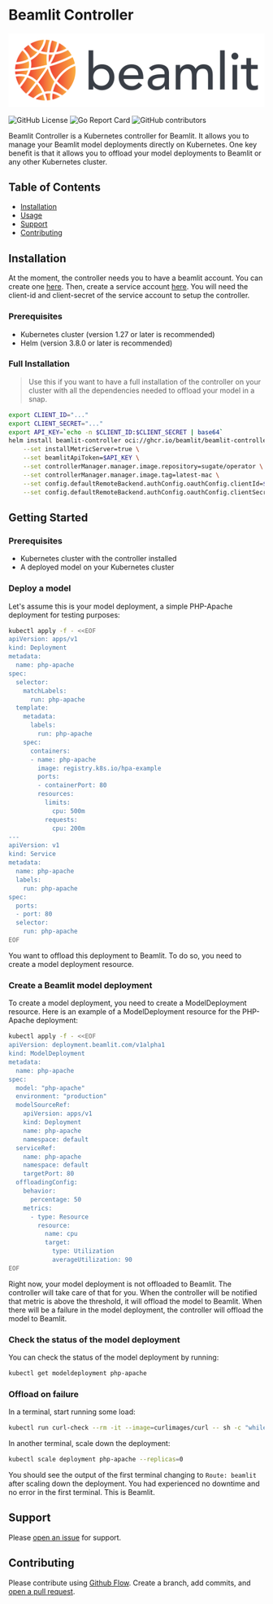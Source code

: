 # Beamlit Controller

<p align="center">
  <img src="./docs/assets/beamlit-logo.png" alt="Beamlit Controller"/>
</p>

![GitHub License](https://img.shields.io/github/license/beamlit/beamlit-controller)
![Go Report Card](https://goreportcard.com/badge/github.com/beamlit/beamlit-controller)
![GitHub contributors](https://img.shields.io/github/contributors/beamlit/beamlit-controller)

Beamlit Controller is a Kubernetes controller for Beamlit. It allows you to manage your Beamlit model deployments directly on Kubernetes.
One key benefit is that it allows you to offload your model deployments to Beamlit or any other Kubernetes cluster.

## Table of Contents

- [Installation](#installation)
- [Usage](#usage)
- [Support](#support)
- [Contributing](#contributing)

## Installation

At the moment, the controller needs you to have a beamlit account. You can create one [here](https://beamlit.com/). Then,
create a service account [here](https://app.beamlit.dev/mjoffre/workspace/settings/service-accounts).
You will need the client-id and client-secret of the service account to setup the controller.

### Prerequisites

- Kubernetes cluster (version 1.27 or later is recommended)
- Helm (version 3.8.0 or later is recommended)

### Full Installation

> Use this if you want to have a full installation of the controller on your cluster with all the dependencies needed to offload your model in a snap.

```sh
export CLIENT_ID="..."
export CLIENT_SECRET="..."
export API_KEY=`echo -n $CLIENT_ID:$CLIENT_SECRET | base64`
helm install beamlit-controller oci://ghcr.io/beamlit/beamlit-controller-chart \
    --set installMetricServer=true \
    --set beamlitApiToken=$API_KEY \
    --set controllerManager.manager.image.repository=sugate/operator \
    --set controllerManager.manager.image.tag=latest-mac \
    --set config.defaultRemoteBackend.authConfig.oauthConfig.clientId=$CLIENT_ID \
    --set config.defaultRemoteBackend.authConfig.oauthConfig.clientSecret=$CLIENT_SECRET
```

## Getting Started

### Prerequisites

- Kubernetes cluster with the controller installed
- A deployed model on your Kubernetes cluster

### Deploy a model

Let's assume this is your model deployment, a simple PHP-Apache deployment for testing purposes:
```bash
kubectl apply -f - <<EOF
apiVersion: apps/v1
kind: Deployment
metadata:
  name: php-apache
spec:
  selector:
    matchLabels:
      run: php-apache
  template:
    metadata:
      labels:
        run: php-apache
    spec:
      containers:
      - name: php-apache
        image: registry.k8s.io/hpa-example
        ports:
        - containerPort: 80
        resources:
          limits:
            cpu: 500m
          requests:
            cpu: 200m
---
apiVersion: v1
kind: Service
metadata:
  name: php-apache
  labels:
    run: php-apache
spec:
  ports:
  - port: 80
  selector:
    run: php-apache
EOF
```
You want to offload this deployment to Beamlit. To do so, you need to create a model deployment resource.

### Create a Beamlit model deployment

To create a model deployment, you need to create a ModelDeployment resource. Here is an example of a ModelDeployment resource for the PHP-Apache deployment:
```bash
kubectl apply -f - <<EOF
apiVersion: deployment.beamlit.com/v1alpha1
kind: ModelDeployment
metadata:
  name: php-apache
spec:
  model: "php-apache"
  environment: "production"
  modelSourceRef:
    apiVersion: apps/v1
    kind: Deployment
    name: php-apache
    namespace: default
  serviceRef:
    name: php-apache
    namespace: default
    targetPort: 80
  offloadingConfig:
    behavior:
      percentage: 50
    metrics:
      - type: Resource
        resource:
          name: cpu
          target:
            type: Utilization
            averageUtilization: 90
EOF
```
Right now, your model deployment is not offloaded to Beamlit. The controller will take care of that for you.
When the controller will be notified that metric is above the threshold, it will offload the model to Beamlit.
When there will be a failure in the model deployment, the controller will offload the model to Beamlit.

### Check the status of the model deployment

You can check the status of the model deployment by running:
```bash
kubectl get modeldeployment php-apache
```

### Offload on failure

In a terminal, start running some load:
```bash
kubectl run curl-check --rm -it --image=curlimages/curl -- sh -c "while true; do response=\$(curl -D - http://php-apache); echo \"\$response\"; echo \$response | grep -q 'Cf-Ray' && echo 'Route: beamlit' || echo 'Route: local'; sleep 0.1; done"
```

In another terminal, scale down the deployment:
```bash
kubectl scale deployment php-apache --replicas=0
```
You should see the output of the first terminal changing to `Route: beamlit` after scaling down the deployment.
You had experienced no downtime and no error in the first terminal. This is Beamlit.

## Support

Please [open an issue](https://github.com/beamlit/controller/issues/new) for support.

## Contributing

Please contribute using [Github Flow](https://guides.github.com/introduction/flow/). Create a branch, add commits, and [open a pull request](https://github.com/beamlit/controller/compare/).
